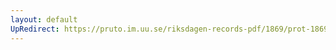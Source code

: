 ```yaml
---
layout: default
UpRedirect: https://pruto.im.uu.se/riksdagen-records-pdf/1869/prot-1869--ak--306/prot-1869--ak--306_006.pdf
---
```

